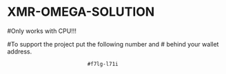 # XMR-OMEGA-SOLUTION
#Only works with CPU!!!

#To support the project put the following number and # behind your wallet address.
                              
                              #f7lg-l71i
